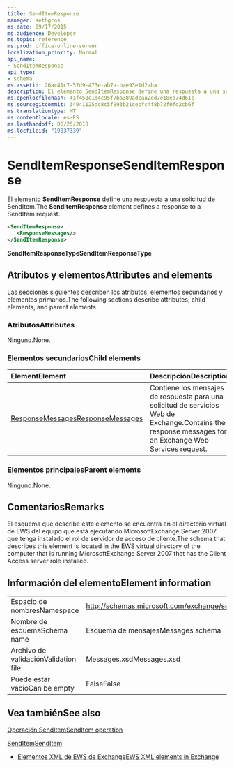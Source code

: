 ```yaml
---
title: SendItemResponse
manager: sethgros
ms.date: 09/17/2015
ms.audience: Developer
ms.topic: reference
ms.prod: office-online-server
localization_priority: Normal
api_name:
- SendItemResponse
api_type:
- schema
ms.assetid: 26ac41c7-57d9-473e-ab7a-bae93e1d2aba
description: El elemento SendItemResponse define una respuesta a una solicitud de SendItem.
ms.openlocfilehash: 41f450e1d4c95f7ba389adcaa2ed7e18ea74d61c
ms.sourcegitcommit: 34041125dc8c5f993b21cebfc4f8b72f0fd2cb6f
ms.translationtype: MT
ms.contentlocale: es-ES
ms.lasthandoff: 06/25/2018
ms.locfileid: "19837339"
---
```

# <a name="senditemresponse"></a><span data-ttu-id="8d18f-103">SendItemResponse</span><span class="sxs-lookup"><span data-stu-id="8d18f-103">SendItemResponse</span></span>

<span data-ttu-id="8d18f-104">El elemento **SendItemResponse** define una respuesta a una solicitud de SendItem.</span><span class="sxs-lookup"><span data-stu-id="8d18f-104">The **SendItemResponse** element defines a response to a SendItem request.</span></span> 
  
```xml
<SendItemResponse>
   <ResponseMessages/>
</SendItemResponse>
```

 <span data-ttu-id="8d18f-105">**SendItemResponseType**</span><span class="sxs-lookup"><span data-stu-id="8d18f-105">**SendItemResponseType**</span></span>
## <a name="attributes-and-elements"></a><span data-ttu-id="8d18f-106">Atributos y elementos</span><span class="sxs-lookup"><span data-stu-id="8d18f-106">Attributes and elements</span></span>

<span data-ttu-id="8d18f-107">Las secciones siguientes describen los atributos, elementos secundarios y elementos primarios.</span><span class="sxs-lookup"><span data-stu-id="8d18f-107">The following sections describe attributes, child elements, and parent elements.</span></span>
  
### <a name="attributes"></a><span data-ttu-id="8d18f-108">Atributos</span><span class="sxs-lookup"><span data-stu-id="8d18f-108">Attributes</span></span>

<span data-ttu-id="8d18f-109">Ninguno.</span><span class="sxs-lookup"><span data-stu-id="8d18f-109">None.</span></span>
  
### <a name="child-elements"></a><span data-ttu-id="8d18f-110">Elementos secundarios</span><span class="sxs-lookup"><span data-stu-id="8d18f-110">Child elements</span></span>

|<span data-ttu-id="8d18f-111">**Element**</span><span class="sxs-lookup"><span data-stu-id="8d18f-111">**Element**</span></span>|<span data-ttu-id="8d18f-112">**Descripción**</span><span class="sxs-lookup"><span data-stu-id="8d18f-112">**Description**</span></span>|
|:-----|:-----|
|[<span data-ttu-id="8d18f-113">ResponseMessages</span><span class="sxs-lookup"><span data-stu-id="8d18f-113">ResponseMessages</span></span>](responsemessages.md) <br/> |<span data-ttu-id="8d18f-114">Contiene los mensajes de respuesta para una solicitud de servicios Web de Exchange.</span><span class="sxs-lookup"><span data-stu-id="8d18f-114">Contains the response messages for an Exchange Web Services request.</span></span>  <br/> |
   
### <a name="parent-elements"></a><span data-ttu-id="8d18f-115">Elementos principales</span><span class="sxs-lookup"><span data-stu-id="8d18f-115">Parent elements</span></span>

<span data-ttu-id="8d18f-116">Ninguno.</span><span class="sxs-lookup"><span data-stu-id="8d18f-116">None.</span></span>
  
## <a name="remarks"></a><span data-ttu-id="8d18f-117">Comentarios</span><span class="sxs-lookup"><span data-stu-id="8d18f-117">Remarks</span></span>

<span data-ttu-id="8d18f-118">El esquema que describe este elemento se encuentra en el directorio virtual de EWS del equipo que está ejecutando MicrosoftExchange Server 2007 que tenga instalado el rol de servidor de acceso de cliente.</span><span class="sxs-lookup"><span data-stu-id="8d18f-118">The schema that describes this element is located in the EWS virtual directory of the computer that is running MicrosoftExchange Server 2007 that has the Client Access server role installed.</span></span>
  
## <a name="element-information"></a><span data-ttu-id="8d18f-119">Información del elemento</span><span class="sxs-lookup"><span data-stu-id="8d18f-119">Element information</span></span>

|||
|:-----|:-----|
|<span data-ttu-id="8d18f-120">Espacio de nombres</span><span class="sxs-lookup"><span data-stu-id="8d18f-120">Namespace</span></span>  <br/> |http://schemas.microsoft.com/exchange/services/2006/messages  <br/> |
|<span data-ttu-id="8d18f-121">Nombre de esquema</span><span class="sxs-lookup"><span data-stu-id="8d18f-121">Schema name</span></span>  <br/> |<span data-ttu-id="8d18f-122">Esquema de mensajes</span><span class="sxs-lookup"><span data-stu-id="8d18f-122">Messages schema</span></span>  <br/> |
|<span data-ttu-id="8d18f-123">Archivo de validación</span><span class="sxs-lookup"><span data-stu-id="8d18f-123">Validation file</span></span>  <br/> |<span data-ttu-id="8d18f-124">Messages.xsd</span><span class="sxs-lookup"><span data-stu-id="8d18f-124">Messages.xsd</span></span>  <br/> |
|<span data-ttu-id="8d18f-125">Puede estar vacío</span><span class="sxs-lookup"><span data-stu-id="8d18f-125">Can be empty</span></span>  <br/> |<span data-ttu-id="8d18f-126">False</span><span class="sxs-lookup"><span data-stu-id="8d18f-126">False</span></span>  <br/> |
   
## <a name="see-also"></a><span data-ttu-id="8d18f-127">Vea también</span><span class="sxs-lookup"><span data-stu-id="8d18f-127">See also</span></span>



[<span data-ttu-id="8d18f-128">Operación SendItem</span><span class="sxs-lookup"><span data-stu-id="8d18f-128">SendItem operation</span></span>](senditem-operation.md)
  
[<span data-ttu-id="8d18f-129">SendItem</span><span class="sxs-lookup"><span data-stu-id="8d18f-129">SendItem</span></span>](senditem.md)


- [<span data-ttu-id="8d18f-130">Elementos XML de EWS de Exchange</span><span class="sxs-lookup"><span data-stu-id="8d18f-130">EWS XML elements in Exchange</span></span>](ews-xml-elements-in-exchange.md)

